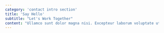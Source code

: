 ```yaml
---
category: 'contact intro section'
title: 'Say Hello'
subtitle: "Let's Work Together"
content: "Ullamco sunt dolor magna nisi. Excepteur laborum voluptate ut in reprehenderit in. Duis fugiat officia ullamco nulla eu occaecat. Fugiat reprehenderit ex et sint in nulla minim est velit voluptate cupidatat in. Id aliquip velit pariatur quis aliquip anim mollit et tempor et aliquip quis eiusmod excepteur. Nostrud ea incididunt esse tempor cupidatat fugiat officia exercitation velit veniam proident ullamco elit."
---
```

